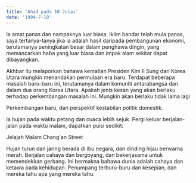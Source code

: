 ```yaml
---
title: 'Ahad pada 10 Julai'
date: '1994-7-10'
---
```


Ia amat panas dan nampaknya luar biasa. Iklim bandar telah mula panas, saya tertanya-tanya jika ia adalah hasil daripada pembangunan ekonomi, terutamanya peningkatan besar dalam penghawa dingin, yang memancarkan haba yang luar biasa dan impak alam sekitar dapat dibayangkan.

Akhbar itu melaporkan bahawa kematian Presiden Kim Il Sung dari Korea Utara mungkin menandakan permulaan era baru. Terdapat beberapa masalah baru-baru ini, terutamanya dalam komuniti antarabangsa dan dalam dua orang Korea Utara. Apakah jenis kesan yang akan berlaku terhadap perkembangan masalah ini. Mungkin akan berlaku tidak lama lagi

Perkembangan baru, dari perspektif kestabilan politik domestik.

Ia hujan pada waktu petang dan cuaca lebih sejuk. Pergi keluar berjalan-jalan pada waktu malam, dapatkan puisi sedikit:

Jelajah Malam Chang'an Street

Hujan turun dan jaring berada di ibu negara, dan dinding hijau berwarna merah. Berjalan cahaya dan bergoyang, dan bekerjasama untuk memendekkan gerbang. Ini bermakna bahawa dunia adalah cahaya dan ketawa pada kehidupan. Penumpang terburu-buru dan kesepian, dan mereka tahu apa yang mereka tahu.

